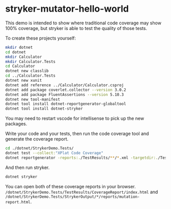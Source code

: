 # stryker-mutator-hello-world

This demo is intended to show where traditional code coverage may show 100% coverage, but stryker is able to test the quality of those tests.

To create these projects yourself:

```bash
mkdir dotnet
cd dotnet
mkdir Calculator
mkdir Calculator.Tests
cd Calculator
dotnet new classlib
cd ../Calculator.Tests
dotnet new xunit
dotnet add reference ../Calculator/Calculator.csproj
dotnet add package coverlet.collector --version 3.0.2
dotnet add package FluentAssertions --version 5.10.3
dotnet new tool-manifest
dotnet tool install dotnet-reportgenerator-globaltool
dotnet tool install dotnet-stryker
```
You may need to restart vscode for intellisense to pick up the new packages.

Write your code and your tests, then run the code coverage tool and generate the coverage report.

```bash
cd ./dotnet/StrykerDemo.Tests/
dotnet test --collect:"XPlat Code Coverage"
dotnet reportgenerator -reports:./TestResults/**/*.xml -targetdir:./TestResults/CoverageReport/ -reporttypes:Html
```

And then run stryker.

```bash
dotnet stryker
```

You can open both of these coverage reports in your browser. `/dotnet/StrykerDemo.Tests/TestResults/CoverageReport/index.html` and `/dotnet/StrykerDemo.Tests/StrykerOutput/*/reports/mutation-report.html`.